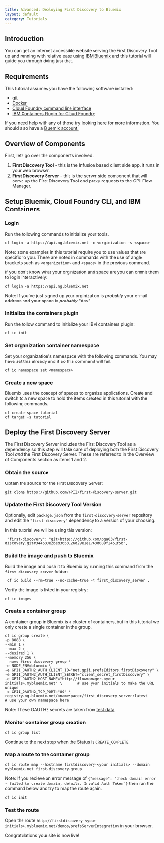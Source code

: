 ```yaml
---
title: Advanced: Deploying First Discovery to Bluemix
layout: default
category: Tutorials
---
```

    
## Introduction    
You can get an internet accessible website serving the First Discovery Tool up and running with relative
ease using [IBM Bluemix](http://bluemix.net) and this tutorial will guide you through doing just that. 

## Requirements
This tutorial assumes you have the following software installed:

* [git](https://git-scm.com/book/en/v2/Getting-Started-Installing-Git)
* [Docker](https://docs.docker.com/engine/installation/)
* [Cloud Foundry command line interface](https://docs.cloudfoundry.org/cf-cli/install-go-cli.html)
* [IBM Containers Plugin for Cloud Foundry](https://console.ng.bluemix.net/docs/containers/container_cli_ov.html)

If you need help with any of those try looking [here](https://developer.ibm.com/answers/questions/201537/how-to-install-the-prereqs-to-run-supported-ibm-co.html) for more information.
You should also have a [Bluemix account.](https://console.ng.bluemix.net/registration/)

## Overview of Components

First, lets go over the components involved. 

1. **First Discovery Tool** - this is the Infusion based client side app. It runs in your web browser.
2. **First Discovery Server** - this is the server side component that will serve up the First Discovery Tool and proxy requests to the GPII Flow Manager.


## Setup Bluemix, Cloud Foundry CLI, and IBM Containers

### Login

Run the following commands to initialize your tools.

    cf login -a https://api.ng.bluemix.net -o <orginization -s <space>
    
Note: some examples in this tutorial require you to use values that are specific to you. These are noted in commands with the use of angle brackets such as `<organization>` and `<space>` in the previous command. 

If you don't know what your orginization and space are you can ommit them to login interactively:

    cf login -a https://api.ng.bluemix.net

Note: If you've just signed up your orginization is *probably* your e-mail address and your space is *probably* "dev"

### Initialize the containers plugin

Run the follow command to initialize your IBM containers plugin:

    cf ic init
    
### Set organization container namespace
Set your organization's namespace with the following commands. You may have set this already and if so this command will fail.

    cf ic namespace set <namespace>
    
### Create a new space
Bluemix uses the concept of spaces to organize applications. Create and switch to a new space to hold the items created in this tutorial with the following commands.

    cf create-space tutorial
    cf target -s tutorial


## Deploy the First Discovery Server

The First Discovery Server includes the First Discovery Tool as a dependency so this step will take care of deploying both the First Discovery Tool *and* the First Discovery Server. These are referred to in the Overview of Components section as items 1 and 2.

### Obtain the source

Obtain the source for the First Discovery Server:

    git clone https://github.com/GPII/first-discovery-server.git
    
    
### Update the First Discovery Tool Version

Optionally, edit `package.json` from the `first-discovery-server` repository and edit the `"first-discovery"` dependency to a version of your choosing. 

In this tutorial we will be using this version:

     "first-discovery": "git+https://github.com/pga03/first-discovery.git#344530e2bed3653126d29e1e1763d089f2451f5b",

### Build the image and push to Bluemix

Build the image and push it to Bluemix by running this command from the `first-discovery-server` folder: 

     cf ic build --rm=true --no-cache=true -t first_discovery_server .

Verify the image is listed in your registry:

    cf ic images
    
### Create a container group

A container group in Bluemix is a cluster of containers, but in this tutorial we only create a single container
in the group. 

    cf ic group create \
    -p 8088 \
    --min 1 \
    --max 2 \
    --desired 1 \
    --memory 256 \
    --name first-discovery-group \
    -e NODE_ENV=bluemix \
    -e GPII_OAUTH2_AUTH_CLIENT_ID="net.gpii.prefsEditors.firstDiscovery" \
    -e GPII_OAUTH2_AUTH_CLIENT_SECRET="client_secret_firstDiscovery" \
    -e GPII_OAUTH2_HOST_NAME="http://flowmanager-<your initials>.mybluemix.net" \       # use your initials to make the URL unique
    -e GPII_OAUTH2_TCP_PORT="80" \
    registry.ng.bluemix.net/<namespace>/first_discovery_server:latest                   # use your own namespace here
    
Note: These OAUTH2 secrets are taken from [test data](https://github.com/GPII/universal/blob/master/testData/security/TestOAuth2DataStore.js)

### Monitor container group creation
    cf ic group list
Continue to the next step when the Status is `CREATE_COMPLETE`

### Map a route to the container group
    cf ic route map --hostname firstdiscovery-<your initials> --domain mybluemix.net first-discovery-group
    
Note: If you recieve an error message of `{"message": "check domain error - failed to create domain, details: Invalid Auth Token"}` then run the command below and try to map the route again.

    cf ic init
    
### Test the route
Open the route `http://firstdiscovery-<your initials>.mybluemix.net/demos/prefsServerIntegration` in your browser. 

Congratulations your site is now live!
